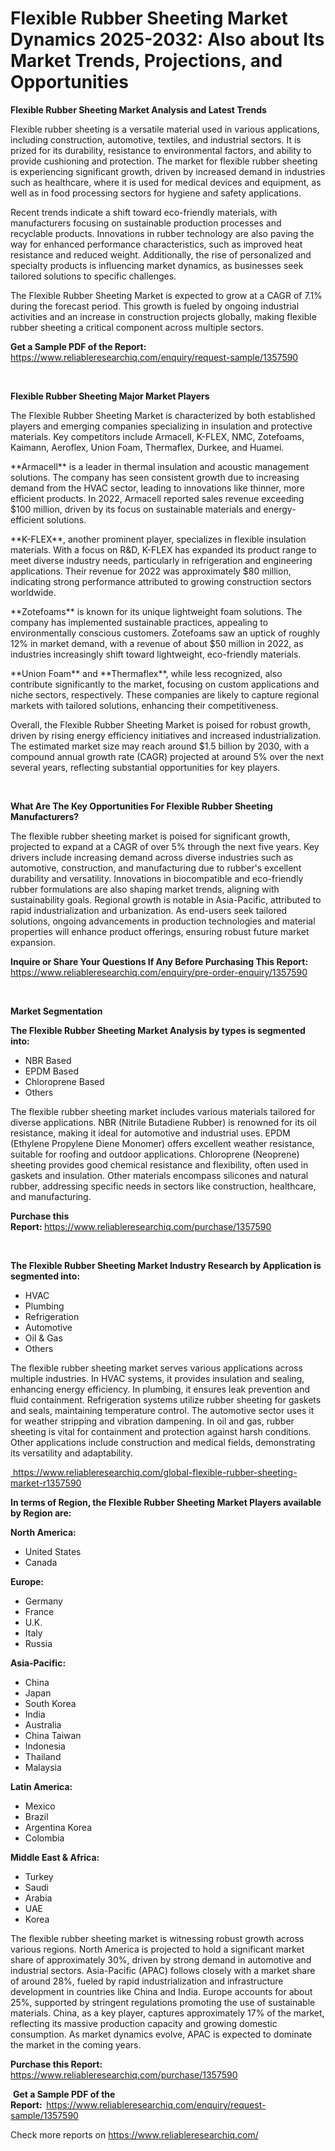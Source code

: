 <p><h1>Flexible Rubber Sheeting Market Dynamics 2025-2032: Also about Its Market Trends, Projections, and Opportunities</h1></p><p><strong>Flexible Rubber Sheeting Market Analysis and Latest Trends</strong></p>
<p><p>Flexible rubber sheeting is a versatile material used in various applications, including construction, automotive, textiles, and industrial sectors. It is prized for its durability, resistance to environmental factors, and ability to provide cushioning and protection. The market for flexible rubber sheeting is experiencing significant growth, driven by increased demand in industries such as healthcare, where it is used for medical devices and equipment, as well as in food processing sectors for hygiene and safety applications.</p><p>Recent trends indicate a shift toward eco-friendly materials, with manufacturers focusing on sustainable production processes and recyclable products. Innovations in rubber technology are also paving the way for enhanced performance characteristics, such as improved heat resistance and reduced weight. Additionally, the rise of personalized and specialty products is influencing market dynamics, as businesses seek tailored solutions to specific challenges.</p><p>The Flexible Rubber Sheeting Market is expected to grow at a CAGR of 7.1% during the forecast period. This growth is fueled by ongoing industrial activities and an increase in construction projects globally, making flexible rubber sheeting a critical component across multiple sectors.</p></p>
<p><strong>Get a Sample PDF of the Report:&nbsp;</strong> <a href="https://www.reliableresearchiq.com/enquiry/request-sample/1357590?utm_campaign=1870&utm_medium=2&utm_source=Github&utm_content=ia&utm_term=01022025&utm_id=flexible-rubber-sheeting">https://www.reliableresearchiq.com/enquiry/request-sample/1357590</a></p>
<p>&nbsp;</p>
<p><strong>Flexible Rubber Sheeting Major Market Players</strong></p>
<p><p>The Flexible Rubber Sheeting Market is characterized by both established players and emerging companies specializing in insulation and protective materials. Key competitors include Armacell, K-FLEX, NMC, Zotefoams, Kaimann, Aeroflex, Union Foam, Thermaflex, Durkee, and Huamei.</p><p>**Armacell** is a leader in thermal insulation and acoustic management solutions. The company has seen consistent growth due to increasing demand from the HVAC sector, leading to innovations like thinner, more efficient products. In 2022, Armacell reported sales revenue exceeding $100 million, driven by its focus on sustainable materials and energy-efficient solutions.</p><p>**K-FLEX**, another prominent player, specializes in flexible insulation materials. With a focus on R&D, K-FLEX has expanded its product range to meet diverse industry needs, particularly in refrigeration and engineering applications. Their revenue for 2022 was approximately $80 million, indicating strong performance attributed to growing construction sectors worldwide.</p><p>**Zotefoams** is known for its unique lightweight foam solutions. The company has implemented sustainable practices, appealing to environmentally conscious customers. Zotefoams saw an uptick of roughly 12% in market demand, with a revenue of about $50 million in 2022, as industries increasingly shift toward lightweight, eco-friendly materials.</p><p>**Union Foam** and **Thermaflex**, while less recognized, also contribute significantly to the market, focusing on custom applications and niche sectors, respectively. These companies are likely to capture regional markets with tailored solutions, enhancing their competitiveness.</p><p>Overall, the Flexible Rubber Sheeting Market is poised for robust growth, driven by rising energy efficiency initiatives and increased industrialization. The estimated market size may reach around $1.5 billion by 2030, with a compound annual growth rate (CAGR) projected at around 5% over the next several years, reflecting substantial opportunities for key players.</p></p>
<p>&nbsp;</p>
<p><strong>What Are The Key Opportunities For Flexible Rubber Sheeting Manufacturers?</strong></p>
<p><p>The flexible rubber sheeting market is poised for significant growth, projected to expand at a CAGR of over 5% through the next five years. Key drivers include increasing demand across diverse industries such as automotive, construction, and manufacturing due to rubber's excellent durability and versatility. Innovations in biocompatible and eco-friendly rubber formulations are also shaping market trends, aligning with sustainability goals. Regional growth is notable in Asia-Pacific, attributed to rapid industrialization and urbanization. As end-users seek tailored solutions, ongoing advancements in production technologies and material properties will enhance product offerings, ensuring robust future market expansion.</p></p>
<p><strong>Inquire or Share Your Questions If Any Before Purchasing This Report:</strong> <a href="https://www.reliableresearchiq.com/enquiry/pre-order-enquiry/1357590?utm_campaign=1870&utm_medium=2&utm_source=Github&utm_content=ia&utm_term=01022025&utm_id=flexible-rubber-sheeting">https://www.reliableresearchiq.com/enquiry/pre-order-enquiry/1357590</a></p>
<p>&nbsp;</p>
<p><strong>Market Segmentation</strong></p>
<p><strong>The Flexible Rubber Sheeting Market Analysis by types is segmented into:</strong></p>
<p><ul><li>NBR Based</li><li>EPDM Based</li><li>Chloroprene Based</li><li>Others</li></ul></p>
<p><p>The flexible rubber sheeting market includes various materials tailored for diverse applications. NBR (Nitrile Butadiene Rubber) is renowned for its oil resistance, making it ideal for automotive and industrial uses. EPDM (Ethylene Propylene Diene Monomer) offers excellent weather resistance, suitable for roofing and outdoor applications. Chloroprene (Neoprene) sheeting provides good chemical resistance and flexibility, often used in gaskets and insulation. Other materials encompass silicones and natural rubber, addressing specific needs in sectors like construction, healthcare, and manufacturing.</p></p>
<p><strong>Purchase this Report:&nbsp;</strong><a href="https://www.reliableresearchiq.com/purchase/1357590?utm_campaign=1870&utm_medium=2&utm_source=Github&utm_content=ia&utm_term=01022025&utm_id=flexible-rubber-sheeting">https://www.reliableresearchiq.com/purchase/1357590</a></p>
<p>&nbsp;</p>
<p><strong>The Flexible Rubber Sheeting Market Industry Research by Application is segmented into:</strong></p>
<p><ul><li>HVAC</li><li>Plumbing</li><li>Refrigeration</li><li>Automotive</li><li>Oil & Gas</li><li>Others</li></ul></p>
<p><p>The flexible rubber sheeting market serves various applications across multiple industries. In HVAC systems, it provides insulation and sealing, enhancing energy efficiency. In plumbing, it ensures leak prevention and fluid containment. Refrigeration systems utilize rubber sheeting for gaskets and seals, maintaining temperature control. The automotive sector uses it for weather stripping and vibration dampening. In oil and gas, rubber sheeting is vital for containment and protection against harsh conditions. Other applications include construction and medical fields, demonstrating its versatility and adaptability.</p></p>
<p><a href="https://www.reliableresearchiq.com/global-flexible-rubber-sheeting-market-r1357590?utm_campaign=1870&utm_medium=2&utm_source=Github&utm_content=ia&utm_term=01022025&utm_id=flexible-rubber-sheeting">&nbsp;https://www.reliableresearchiq.com/global-flexible-rubber-sheeting-market-r1357590</a></p>
<p><strong>In terms of Region, the Flexible Rubber Sheeting Market Players available by Region are:</strong></p>
<p>
    <p> <strong> North America: </strong>
        <ul>
            <li>United States</li>
            <li>Canada</li>
        </ul>
        </p> 
    <p> <strong> Europe: </strong>
        <ul>
            <li>Germany</li>
            <li>France</li>
            <li>U.K.</li>
            <li>Italy</li>
            <li>Russia</li>
        </ul>
        </p> 
    <p> <strong> Asia-Pacific: </strong>
        <ul>
            <li>China</li>
            <li>Japan</li>
            <li>South Korea</li>
            <li>India</li>
            <li>Australia</li>
            <li>China Taiwan</li>
            <li>Indonesia</li>
            <li>Thailand</li>
            <li>Malaysia</li>
        </ul>
        </p> 
    <p> <strong> Latin America: </strong>
        <ul>
            <li>Mexico</li>
            <li>Brazil</li>
            <li>Argentina Korea</li>
            <li>Colombia</li>
        </ul>
        </p> 
    <p> <strong> Middle East & Africa: </strong>
        <ul>
            <li>Turkey</li>
            <li>Saudi</li>
            <li>Arabia</li>
            <li>UAE</li>
            <li>Korea</li>
        </ul>
    </p>
    </p>
<p><p>The flexible rubber sheeting market is witnessing robust growth across various regions. North America is projected to hold a significant market share of approximately 30%, driven by strong demand in automotive and industrial sectors. Asia-Pacific (APAC) follows closely with a market share of around 28%, fueled by rapid industrialization and infrastructure development in countries like China and India. Europe accounts for about 25%, supported by stringent regulations promoting the use of sustainable materials. China, as a key player, captures approximately 17% of the market, reflecting its massive production capacity and growing domestic consumption. As market dynamics evolve, APAC is expected to dominate the market in the coming years.</p></p>
<p><strong>Purchase this Report: </strong><a href="https://www.reliableresearchiq.com/purchase/1357590?utm_campaign=1870&utm_medium=2&utm_source=Github&utm_content=ia&utm_term=01022025&utm_id=flexible-rubber-sheeting">https://www.reliableresearchiq.com/purchase/1357590</a></p>
<p>&nbsp;<strong>Get a Sample PDF of the Report:&nbsp;&nbsp;</strong><a href="https://www.reliableresearchiq.com/enquiry/request-sample/1357590?utm_campaign=1870&utm_medium=2&utm_source=Github&utm_content=ia&utm_term=01022025&utm_id=flexible-rubber-sheeting">https://www.reliableresearchiq.com/enquiry/request-sample/1357590</a></p>
<p><strong></strong></p>
<p>Check more reports on <a href="https://www.reliableresearchiq.com/?utm_campaign=1870&utm_medium=2&utm_source=Github&utm_content=ia&utm_term=01022025&utm_id=flexible-rubber-sheeting">https://www.reliableresearchiq.com/</a></p>